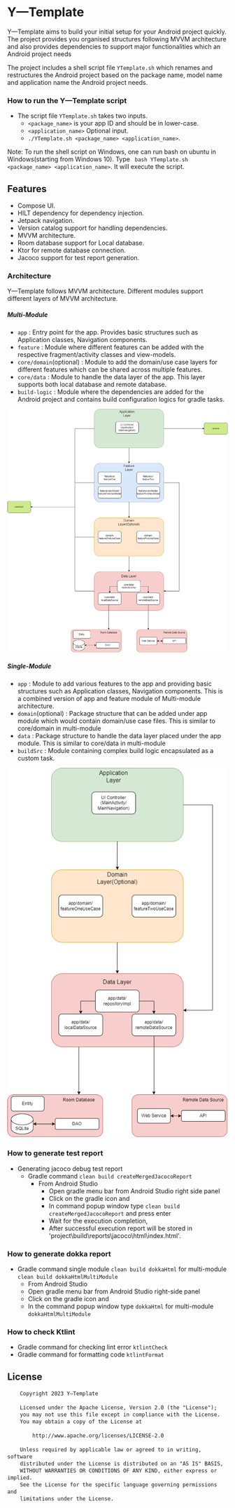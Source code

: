 Y—Template
==================
Y—Template aims to build your initial setup for your Android project quickly. The project provides you organised structures following MVVM architecture and also provides dependencies to support major functionalities which an Android project needs

The project includes a shell script file `YTemplate.sh` which renames and restructures the Android project based on the package name, model name and application name the Android project needs.

### How to run the Y—Template script
- The script file `YTemplate.sh` takes two inputs.
  - `<package_name>` is your app ID and should be in lower-case.
  - `<application_name>` Optional input.
  - `./YTemplate.sh <package_name> <application_name>`.

Note: To run the shell script on Windows, one can run bash on ubuntu in Windows(starting from Windows 10).
Type ` bash YTemplate.sh <package_name> <application_name>`. It will execute the script.


## Features
* Compose UI.
* HILT dependency for dependency injection.
* Jetpack navigation.
* Version catalog support for handling dependencies.
* MVVM architecture.
* Room database support for Local database.
* Ktor for remote database connection.
* Jacoco support for test report generation.


### Architecture
Y—Template follows MVVM architecture. Different modules support different layers of MVVM architecture.

##### Multi-Module
* `app` : Entry point for the app. Provides basic structures such as Application classes, Navigation components.
* `feature` : Module where different features can be added with the respective fragment/activity classes and view-models.
* `core/domain`(optional) : Module to add the domain/use case layers for different features which can be shared across multiple features.
* `core/data` : Module to handle the data layer of the app. This layer supports both local database and remote database.
* `build-logic` : Module where the dependencies are added for the Android project and contains build configuration logics for gradle tasks.

![](multiModuleArchitecture.png)

##### Single-Module
* `app` : Module to add various features to the app and providing basic structures such as Application classes, Navigation components. This is a combined version of app and feature module of Multi-module architecture.
* `domain`(optional) : Package structure that can be added under app module which would contain domain/use case files. This is similar to core/domain in multi-module
* `data` : Package structure to handle the data layer placed under the app module. This is similar to core/data in multi-module
* `buildSrc` : Module containing complex build logic encapsulated as a custom task.

![](singleModuleArchitecture.png)

### How to generate test report
- Generating jacoco debug test report
  - Gradle command `clean build createMergedJacocoReport`
    - From Android Studio
      - Open gradle menu bar from Android Studio right side panel
      - Click on the gradle icon and
      - In command popup window type `clean build createMergedJacocoReport` and press enter
      - Wait for the execution completion,
      - After successful execution report will be stored in 'project\build\reports\jacoco\html\index.html'.

### How to generate dokka report
- Gradle command single module `clean build dokkaHtml` for multi-module `clean build dokkaHtmlMultiModule`
  - From Android Studio
  - Open gradle menu bar from Android Studio right-side panel
  - Click on the gradle icon and
  - In the command popup window type `dokkaHtml` for multi-module `dokkaHtmlMultiModule`

### How to check Ktlint
- Gradle command for checking lint error `ktlintCheck`
- Gradle command for formatting code `ktlintFormat`



## License

```
    Copyright 2023 Y—Template

    Licensed under the Apache License, Version 2.0 (the "License");
    you may not use this file except in compliance with the License.
    You may obtain a copy of the License at

        http://www.apache.org/licenses/LICENSE-2.0

    Unless required by applicable law or agreed to in writing, software
    distributed under the License is distributed on an "AS IS" BASIS,
    WITHOUT WARRANTIES OR CONDITIONS OF ANY KIND, either express or implied.
    See the License for the specific language governing permissions and
    limitations under the License.
```

